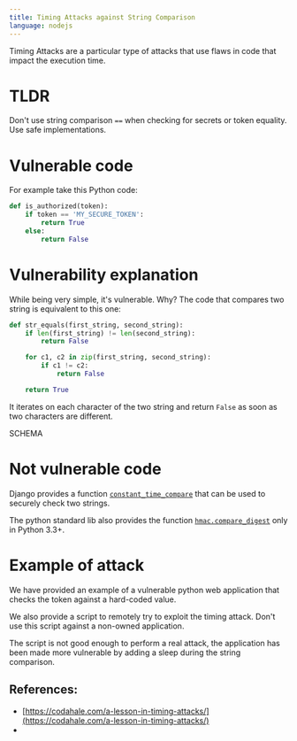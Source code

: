 ```yaml
---
title: Timing Attacks against String Comparison
language: nodejs
---
```


Timing Attacks are a particular type of attacks that use flaws in code that impact the execution time.

# TLDR

Don't use string comparison `==` when checking for secrets or token equality. Use safe implementations.

# Vulnerable code

For example take this Python code:

```python
def is_authorized(token):
    if token == 'MY_SECURE_TOKEN':
        return True
    else:
        return False
```

# Vulnerability explanation

While being very simple, it's vulnerable. Why? The code that compares two string is equivalent to this one:

```python
def str_equals(first_string, second_string):
    if len(first_string) != len(second_string):
        return False

    for c1, c2 in zip(first_string, second_string):
        if c1 != c2:
            return False

    return True
```

It iterates on each character of the two string and return `False` as soon as two characters are different.

SCHEMA

# Not vulnerable code

Django provides a function [`constant_time_compare`](constant_time_compare) that can be used to securely check two strings.

The python standard lib also provides the function [`hmac.compare_digest`](https://docs.python.org/3/library/hmac.html#hmac.compare_digest) only in Python 3.3+.

# Example of attack

We have provided an example of a vulnerable python web application that checks the token against a hard-coded value.

We also provide a script to remotely try to exploit the timing attack. Don't use this script against a non-owned application.

The script is not good enough to perform a real attack, the application has been made more vulnerable by adding a sleep during the string comparison.


## References:

- [https://codahale.com/a-lesson-in-timing-attacks/](https://codahale.com/a-lesson-in-timing-attacks/)
- 
